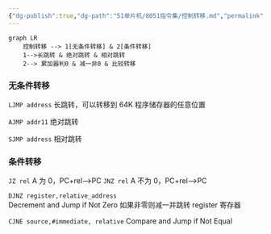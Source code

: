 ```yaml
---
{"dg-publish":true,"dg-path":"51单片机/8051指令集/控制转移.md","permalink":"/51单片机/8051指令集/控制转移/","dgPassFrontmatter":true,"noteIcon":"","created":"2024-04-16T13:01:27.411+08:00","updated":"2024-04-28T18:51:16.524+08:00"}
---
```


```mermaid
graph LR
	控制转移 --> 1[无条件转移] & 2[条件转移]
	1-->长跳转 & 绝对跳转 & 相对跳转
	2--> 累加器判0 & 减一非0 & 比较转移
```
### 无条件转移
`LJMP address`
长跳转，可以转移到 64K 程序储存器的任意位置

`AJMP addr11`
绝对跳转

`SJMP address`  相对跳转

### 条件转移
`JZ rel`  A 为 0，PC+rel-->PC
`JNZ rel`  A 不为 0，PC+rel-->PC


`DJNZ register,relative_address`  
Decrement and Jump if Not Zero
如果非零则减一并跳转
register 寄存器

`CJNE source,#immediate, relative`
Compare and Jump if Not Equal

